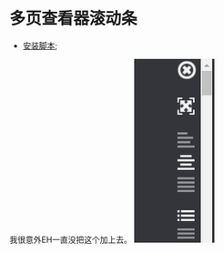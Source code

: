 多页查看器滚动条
=========

* [安装脚本](//sleazyfork.org/scripts/43376);

我很意外EH一直没把这个加上去。
![预览](./screenshot.png)